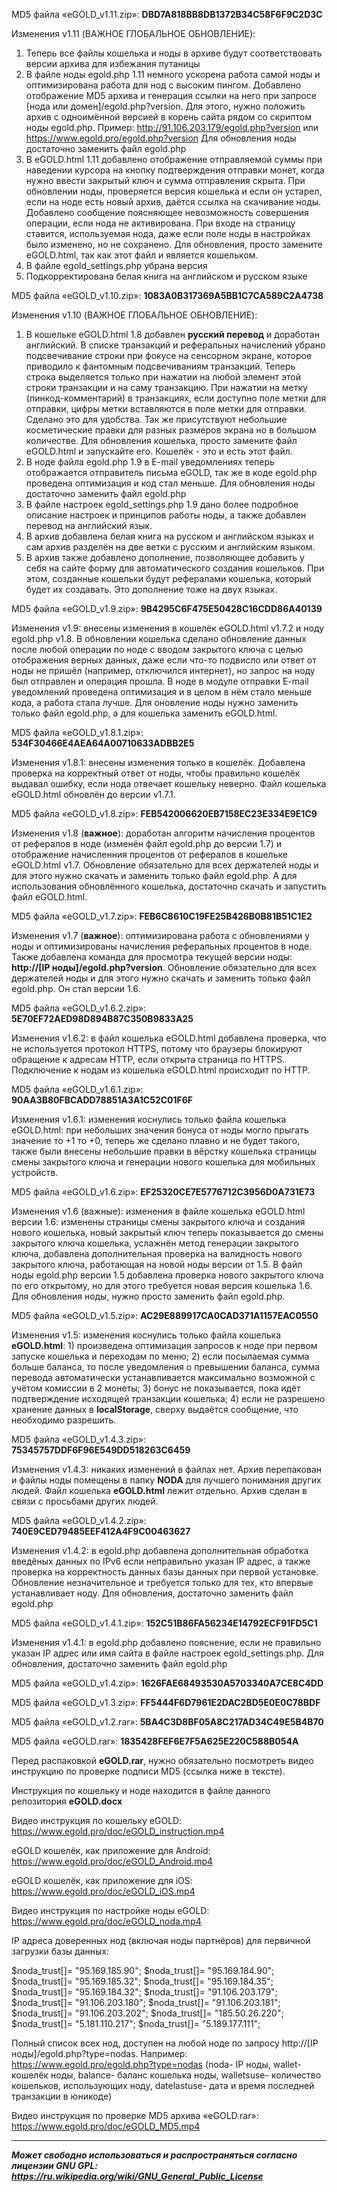 MD5 файла «eGOLD_v1.11.zip»: **DBD7A818BB8DB1372B34C58F6F9C2D3C**

Изменения v1.11 (ВАЖНОЕ ГЛОБАЛЬНОЕ ОБНОВЛЕНИЕ):
1. Теперь все файлы кошелька и ноды в архиве будут соответствовать версии архива для избежания путаницы
2. В файле ноды egold.php 1.11 немного ускорена работа самой ноды и оптимизирована работа для нод с высоким пингом. Добавлено отображение MD5 архива и генерация ссылки на него при запросе [нода или домен]/egold.php?version. Для этого, нужно положить архив с одноимённой версией в корень сайта рядом со скриптом ноды egold.php. Пример: http://91.106.203.179/egold.php?version или https://www.egold.pro/egold.php?version Для обновления ноды достаточно заменить файл egold.php
3. В eGOLD.html 1.11 добавлено отображение отправляемой суммы при наведении курсора на кнопку подтверждения отправки монет, когда нужно ввести закрытый ключ и сумма отправления скрыта. При обновлении ноды, проверяется версия кошелька и если он устарел, если на ноде есть новый архив, даётся ссылка на скачивание ноды. Добавлено сообщение поясняющее невозможность совершения операции, если нода не активирована. При входе на страницу ставится, используемая нода, даже если поле ноды в настройках было изменено, но не сохранено. Для обновления, просто замените eGOLD.html, так как этот файл и является кошельком.
4. В файле egold_settings.php убрана версия
5. Подкорректирована белая книга на английском и русском языке


MD5 файла «eGOLD_v1.10.zip»: **1083A0B317369A5BB1C7CA589C2A4738**

Изменения v1.10 (ВАЖНОЕ ГЛОБАЛЬНОЕ ОБНОВЛЕНИЕ):
1. В кошельке eGOLD.html 1.8 добавлен **русский перевод** и доработан английский. В списке транзакций и реферальных начислений убрано подсвечивание строки при фокусе на сенсорном экране, которое приводило к фантомным подсвечиваниям транзакций. Теперь строка выделяется только при нажатии на любой элемент этой строки транзакции и на саму транзакцию. При нажатии на метку (пинкод-комментарий) в транзакциях, если доступно поле метки для отправки, цифры метки вставляются в поле метки для отправки. Сделано это для удобства. Так же присутствуют небольшие косметические правки для разных размеров экрана но в большом количестве. Для обновления кошелька, просто замените файл eGOLD.html и запускайте его. Кошелёк - это и есть этот файл.
2. В ноде файла egold.php 1.9 в E-mail уведомлениях теперь отображается отправитель письма eGOLD, так же в коде egold.php проведена оптимизация и код стал меньше. Для обновления ноды достаточно заменить файл egold.php
3. В файле настроек egold_settings.php 1.9 дано более подробное описание настроек и принципов работы ноды, а также добавлен перевод на английский язык.
4. В архив добавлена белая книга на русском и английском языках и сам архив разделён на две ветки с русским и английским языком.
5. В архив также добавлено дополнение, позволяющее добавить у себя на сайте форму для автоматического создания кошельков. При этом, созданные кошельки будут рефералами кошелька, который будет их создавать. Это дополнение тоже на двух языках.

MD5 файла «eGOLD_v1.9.zip»: **9B4295C6F475E50428C16CDD86A40139**

Изменения v1.9: внесены изменения в кошелёк eGOLD.html v1.7.2 и ноду egold.php v1.8. В обновлении кошелька сделано обновление данных после любой операции по ноде с вводом закрытого ключа с целью отображения верных данных, даже если что-то подвисло или ответ от ноды не пришёл (например, отключился интернет), но запрос на ноду был отправлен и операция прошла. В ноде в модуле отправки E-mail уведомлений проведена оптимизация и в целом в нём стало меньше кода, а работа стала лучше. Для оновление ноды нужно заменить только файл egold.php, а для кошелька заменить eGOLD.html.

MD5 файла «eGOLD_v1.8.1.zip»: **534F30466E4AEA64A00710633ADBB2E5**

Изменения v1.8.1: внесены изменения только в кошелёк. Добавлена проверка на корректный ответ от ноды, чтобы правильно кошелёк выдавал ошибку, если нода отвечает кошельку неверно. Файл кошелька eGOLD.html обновлён до версии v1.7.1.

MD5 файла «eGOLD_v1.8.zip»: **FEB542006620EB7158EC23E334E9E1C9**

Изменения v1.8 (**важное**): доработан алгоритм начисления процентов от рефералов в ноде (изменён файл egold.php до версии 1.7) и отображение начисленния процентов от рефералов в кошельке eGOLD.html v1.7. Обновление обязательно для всех держателей ноды и для этого нужно скачать и заменить только файл egold.php. А для использования обновлённого кошелька, достаточно скачать и запустить файл eGOLD.html.

MD5 файла «eGOLD_v1.7.zip»: **FEB6C8610C19FE25B426B0B81B51C1E2**

Изменения v1.7 (**важное**): оптимизирована работа с обновлениями у ноды и оптимизированы начисления реферальных процентов в ноде. Также добавлена команда для просмотра текущей версии ноды: **http://[IP ноды]/egold.php?version**. Обновление обязательно для всех держателей ноды и для этого нужно скачать и заменить только файл egold.php. Он стал версии 1.6.

MD5 файла «eGOLD_v1.6.2.zip»: **5E70EF72AED98D894B87C350B9833A25**

Изменения v1.6.2: в файл кошелька eGOLD.html добавлена проверка, что не используется протокол HTTPS, потому что браузеры блокируют обращение к адресам HTTP, если открыта страница по HTTPS. Подключение к нодам из кошелька eGOLD.html происходит по HTTP.

MD5 файла «eGOLD_v1.6.1.zip»: **90AA3B80FBCADD78851A3A1C52C01F6F**

Изменения v1.6.1: изменения коснулись только файла кошелька eGOLD.html: при небольших значения бонуса от ноды могло прыгать значение то +1 то +0, теперь же сделано плавно и не будет такого, также были внесены небольшие правки в вёрстку кошелька страницы смены закрытого ключа и генерации нового кошелька для мобильных устройств.

MD5 файла «eGOLD_v1.6.zip»: **EF25320CE7E5776712C3956D0A731E73**

Изменения v1.6 (важные): изменения в файле кошелька eGOLD.html версии 1.6: изменены страницы смены закрытого ключа и создания нового кошелька, новый закрытый ключ теперь показывается до смены закрытого ключа кошелька, услажнён метод генерации закрытого ключа, добавлена дополнительная проверка на валидность нового закрытого ключа, работающая на новой ноды версии от 1.5. В файл ноды egold.php версии 1.5 добавлена проверка нового закрытого ключа по его открытому, но для этого требуется новая версия кошелька 1.6. Для обновления ноды, нужно просто заменить файл egold.php.

MD5 файла «eGOLD_v1.5.zip»: **AC29E889917CA0CAD371A1157EAC0550**

Изменения v1.5: изменения коснулись только файла кошелька **eGOLD.html**: 1) произведена оптимизация запросов к ноде при первом запуске кошелька и переходам по меню; 2) если посылаемая сумма больше баланса, то после уведомления о превышении баланса, сумма перевода автоматически устанавливается максимально возможной с учётом комиссии в 2 монеты; 3) бонус не показывается, пока идёт подтверждение исходящей транзакции кошелька; 4) если не разрешено хранение данных в **localStorage**, сверху выдаётся сообщение, что необходимо разрешить.

MD5 файла «eGOLD_v1.4.3.zip»: **75345757DDF6F96E549DD518263C6459**

Изменения v1.4.3: никаких изменений в файлах нет. Архив перепакован и файлы ноды помещены в папку **NODA** для лучшего понимания других людей. Файл кошелька **eGOLD.html** лежит отдельно. Архив сделан в связи с просьбами других людей.

MD5 файла «eGOLD_v1.4.2.zip»: **740E9CED79485EEF412A4F9C00463627**

Изменения v1.4.2: в egold.php добавлена дополнительная обработка введёных данных по IPv6 если неправильно указан IP адрес, а также проверка на корректность данных базы данных при первой установке. Обновление незначительное и требуется только для тех, кто впервые устанавливает ноду. Для обновления, достаточно заменить файл egold.php

MD5 файла «eGOLD_v1.4.1.zip»: **152C51B86FA56234E14792ECF91FD5C1**

Изменения v1.4.1: в egold.php добавлено пояснение, если не правильно указан IP адрес или имя сайта в файле настроек egold_settings.php. Для обновления, достаточно заменить файл egold.php

MD5 файла «eGOLD_v1.4.zip»: **1626FAE68493530A5703340A7CE8C4DD**

MD5 файла «eGOLD_v1.3.zip»: **FF5444F6D7961E2DAC2BD5E0E0C78BDF**

MD5 файла «eGOLD_v1.2.rar»: **5BA4C3D8BF05A8C217AD34C49E5B4B70**

MD5 файла «eGOLD.rar»: **1835428FEF6E7F5A625E220C588B054A**

Перед распаковкой **eGOLD.rar**, нужно обязательно посмотреть видео инструкцию по проверке подписи MD5 (ссылка ниже в тексте).

Инструкция по кошельку и ноде находится в файле данного репозитория **eGOLD.docx**

Видео инструкция по кошельку eGOLD: https://www.egold.pro/doc/eGOLD_instruction.mp4

eGOLD кошелёк, как приложение для Android: https://www.egold.pro/doc/eGOLD_Android.mp4

eGOLD кошелёк, как приложение для iOS: https://www.egold.pro/doc/eGOLD_iOS.mp4

Видео инструкция по настройке ноды eGOLD: https://www.egold.pro/doc/eGOLD_noda.mp4

IP адреса доверенных нод (включая ноды партнёров) для первичной загрузки базы данных:

$noda_trust[]= "95.169.185.90";
$noda_trust[]= "95.169.184.90";
$noda_trust[]= "95.169.185.32";
$noda_trust[]= "95.169.184.35";
$noda_trust[]= "95.169.184.32";
$noda_trust[]= "91.106.203.179";
$noda_trust[]= "91.106.203.180";
$noda_trust[]= "91.106.203.181";
$noda_trust[]= "91.106.203.202";
$noda_trust[]= "185.50.26.220";
$noda_trust[]= "5.181.110.217";
$noda_trust[]= "5.189.177.111";

Полный список всех нод, доступен на любой ноде по запросу http://[IP ноды]/egold.php?type=nodas. Например: https://www.egold.pro/egold.php?type=nodas (noda- IP ноды, wallet- кошелёк ноды, balance- баланс кошелька ноды, walletsuse- количество кошельков, использующих ноду, datelastuse- дата и время последней транзакции в юникоде)

Видео инструкция по проверке MD5 архива «eGOLD.rar»: https://www.egold.pro/doc/eGOLD_MD5.mp4

---
_**Может свободно использоваться и распространяться согласно лицензии GNU GPL: https://ru.wikipedia.org/wiki/GNU_General_Public_License**_
